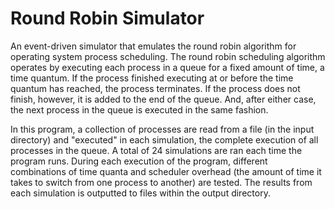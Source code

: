 Round Robin Simulator
=====================

An event-driven simulator that emulates the round robin algorithm for operating system process scheduling. The round robin scheduling algorithm operates by executing each process in a queue for a fixed amount of time, a time quantum. If the process finished executing at or before the time quantum has reached, the process terminates. If the process does not finish, however, it is added to the end of the queue. And, after either case, the next process in the queue is executed in the same fashion.

In this program, a collection of processes are read from a file (in the input directory) and "executed" in each simulation, the complete execution of all processes in the queue. A total of 24 simulations are ran each time the program runs. During each execution of the program, different combinations of time quanta and scheduler overhead (the amount of time it takes to switch from one process to another) are tested. The results from each simulation is outputted to files within the output directory.
